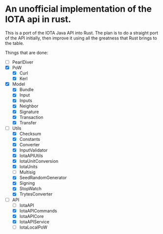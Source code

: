 # An unofficial implementation of the IOTA api in rust.

This is a port of the IOTA Java API into Rust. The plan is to do a straight port of the API initially, then improve it using all the greatness that Rust brings to the table.

Things that are done:

- [ ] PearlDiver
- [x] PoW
    - [x] Curl
    - [x] Kerl
- [x] Model
    - [x] Bundle
    - [x] Input
    - [x] Inputs
    - [x] Neighbor
    - [x] Signature
    - [x] Transaction
    - [x] Transfer
- [ ] Utils
    - [x] Checksum
    - [x] Constants
    - [x] Converter
    - [x] InputValidator
    - [x] IotaAPIUtils
    - [x] IotaUnitConversion
    - [x] IotaUnits
    - [ ] Multisig
    - [x] SeedRandomGenerator
    - [x] Signing
    - [x] StopWatch
    - [x] TrytesConverter
- [ ] API
    - [ ] IotaAPI
    - [x] IotaAPICommands
    - [x] IotaAPICore
    - [x] IotaAPIService
    - [ ] IotaLocalPoW
